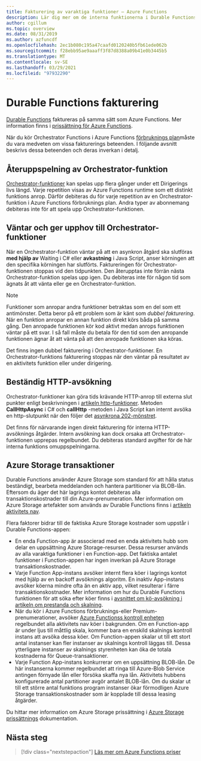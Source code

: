 ```yaml
---
title: Fakturering av varaktiga funktioner – Azure Functions
description: Lär dig mer om de interna funktionerna i Durable Functions och hur de påverkar faktureringen för Azure Functions.
author: cgillum
ms.topic: overview
ms.date: 08/31/2019
ms.author: azfuncdf
ms.openlocfilehash: 2ec1b080c195a47caafd0120240b5fb61ede062b
ms.sourcegitcommit: f28ebb95ae9aaaff3f87d8388a09b41e0b3445b5
ms.translationtype: MT
ms.contentlocale: sv-SE
ms.lasthandoff: 03/29/2021
ms.locfileid: "97932290"
---
```

# <a name="durable-functions-billing"></a>Durable Functions fakturering

[Durable Functions](durable-functions-overview.md) faktureras på samma sätt som Azure Functions. Mer information finns i [prissättning för Azure Functions](https://azure.microsoft.com/pricing/details/functions/).

När du kör Orchestrator Functions i Azure Functions [förbruknings plan](../consumption-plan.md)måste du vara medveten om vissa fakturerings beteenden. I följande avsnitt beskrivs dessa beteenden och deras inverkan i detalj.

## <a name="orchestrator-function-replay-billing"></a>Återuppspelning av Orchestrator-funktion

[Orchestrator-funktioner](durable-functions-orchestrations.md) kan spelas upp flera gånger under ett Dirigerings livs längd. Varje repetition visas av Azure Functions runtime som ett distinkt funktions anrop. Därför debiteras du för varje repetition av en Orchestrator-funktion i Azure Functions förbruknings plan. Andra typer av abonnemang debiteras inte för att spela upp Orchestrator-funktionen.

## <a name="awaiting-and-yielding-in-orchestrator-functions"></a>Väntar och ger upphov till Orchestrator-funktioner

När en Orchestrator-funktion väntar på att en asynkron åtgärd ska slutföras **med hjälp av** Waiting i C# eller **avkastning** i Java Script, anser körningen att den specifika körningen har slutförts. Faktureringen för Orchestrator-funktionen stoppas vid den tidpunkten. Den återupptas inte förrän nästa Orchestrator-funktion spelas upp igen. Du debiteras inte för någon tid som ägnats åt att vänta eller ge en Orchestrator-funktion.

> [!NOTE]
> Funktioner som anropar andra funktioner betraktas som en del som ett antimönster. Detta beror på ett problem som är känt som _dubbel fakturering_. När en funktion anropar en annan funktion direkt körs båda på samma gång. Den anropade funktionen kör kod aktivt medan anrops funktionen väntar på ett svar. I så fall måste du betala för den tid som den anropande funktionen ägnar åt att vänta på att den anropade funktionen ska köras.
>
> Det finns ingen dubbel fakturering i Orchestrator-funktioner. En Orchestrator-funktions fakturering stoppas när den väntar på resultatet av en aktivitets funktion eller under dirigering.

## <a name="durable-http-polling"></a>Beständig HTTP-avsökning

Orchestrator-funktioner kan göra tids krävande HTTP-anrop till externa slut punkter enligt beskrivningen i [artikeln http-funktioner](durable-functions-http-features.md). Metoden **CallHttpAsync** i C# och **callHttp** -metoden i Java Script kan internt avsöka en http-slutpunkt när den följer det [asynkrona 202-mönstret](durable-functions-http-features.md#http-202-handling).

Det finns för närvarande ingen direkt fakturering för interna HTTP-avsöknings åtgärder. Intern avsökning kan dock orsaka att Orchestrator-funktionen upprepas regelbundet. Du debiteras standard avgifter för de här interna funktions omuppspelningarna.

## <a name="azure-storage-transactions"></a>Azure Storage transaktioner

Durable Functions använder Azure Storage som standard för att hålla status beständigt, bearbeta meddelanden och hantera partitioner via BLOB-lån. Eftersom du äger det här lagrings kontot debiteras alla transaktionskostnader till din Azure-prenumeration. Mer information om Azure Storage artefakter som används av Durable Functions finns i [artikeln aktivitets nav](durable-functions-task-hubs.md).

Flera faktorer bidrar till de faktiska Azure Storage kostnader som uppstår i Durable Functions-appen:

* En enda Function-app är associerad med en enda aktivitets hubb som delar en uppsättning Azure Storage-resurser. Dessa resurser används av alla varaktiga funktioner i en Function-app. Det faktiska antalet funktioner i Function-appen har ingen inverkan på Azure Storage transaktionskostnader.
* Varje Function App-instans avsöker internt flera köer i lagrings kontot med hjälp av en backoff avsöknings algoritm. En inaktiv App-instans avsöker köerna mindre ofta än en aktiv app, vilket resulterar i färre transaktionskostnader. Mer information om hur du Durable Functions funktionen för att söka efter köer finns i [avsnittet om kö-avsökning i artikeln om prestanda och skalning](durable-functions-perf-and-scale.md#queue-polling).
* När du kör i Azure Functions förbruknings-eller Premium-prenumerationer, avsöker [Azure Functionss kontroll enheten](../event-driven-scaling.md) regelbundet alla aktivitets nav köer i bakgrunden. Om en Function-app är under ljus till måttlig skala, kommer bara en enskild skalnings kontroll instans att avsöka dessa köer. Om Function-appen skalar ut till ett stort antal instanser kan fler instanser av skalnings kontroll läggas till. Dessa ytterligare instanser av skalnings styrenheten kan öka de totala kostnaderna för Queue-transaktioner.
* Varje Function App-instans konkurrerar om en uppsättning BLOB-lån. De här instanserna kommer regelbundet att ringa till Azure-Blob Service antingen förnyade lån eller försöka skaffa nya lån. Aktivitets hubbens konfigurerade antal partitioner avgör antalet BLOB-lån. Om du skalar ut till ett större antal funktions program instanser ökar förmodligen Azure Storage transaktionskostnader som är kopplade till dessa leasing åtgärder.

Du hittar mer information om Azure Storage prissättning i [Azure Storage prissättnings](https://azure.microsoft.com/pricing/details/storage/) dokumentation. 

## <a name="next-steps"></a>Nästa steg

> [!div class="nextstepaction"]
> [Läs mer om Azure Functions priser](https://azure.microsoft.com/pricing/details/functions/)
